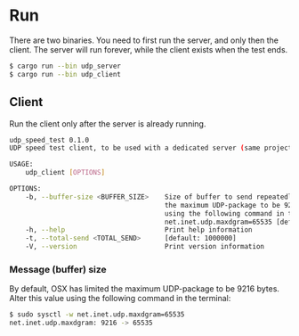 # Run

There are two binaries. 
You need to first run the server, and only then the client. 
The server will run forever, while the client exists when the test ends.

```bash
$ cargo run --bin udp_server
$ cargo run --bin udp_client
```

## Client

Run the client only after the server is already running.

```bash
udp_speed_test 0.1.0
UDP speed test client, to be used with a dedicated server (same project)

USAGE:
    udp_client [OPTIONS]

OPTIONS:
    -b, --buffer-size <BUFFER_SIZE>    Size of buffer to send repeatedly. By default OSX has limited
                                       the maximum UDP-package to be 9216 bytes. Alter this value
                                       using the following command in the terminal: sudo sysctl -w
                                       net.inet.udp.maxdgram=65535 [default: 5000]
    -h, --help                         Print help information
    -t, --total-send <TOTAL_SEND>      [default: 1000000]
    -V, --version                      Print version information
```

### Message (buffer) size

By default, OSX has limited the maximum UDP-package to be 9216 bytes.
Alter this value using the following command in the terminal:

```bash
$ sudo sysctl -w net.inet.udp.maxdgram=65535 
net.inet.udp.maxdgram: 9216 -> 65535
```
